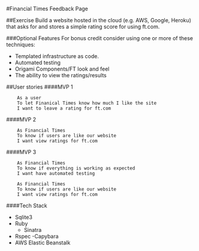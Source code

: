 #Financial Times Feedback Page

##Exercise
Build a website hosted in the cloud (e.g. AWS, Google, Heroku) that asks for and stores a
simple rating score for using ft.com.

###Optional Features
For bonus credit consider using one or more of these techniques:
- Templated infrastructure as code.
- Automated testing
- Origami Components/FT look and feel
- The ability to view the ratings/results

##User stories
####MVP 1

```
    As a user
    To let Finanical Times know how much I like the site
    I want to leave a rating for ft.com
```
####MVP 2
```
    As Financial Times
    To know if users are like our website
    I want view ratings for ft.com
```
####MVP 3
```
    As Financial Times
    To know if everything is working as expected
    I want have automated testing
```

```
    As Financial Times
    To know if users are like our website
    I want view ratings for ft.com
```

####Tech Stack
- Sqlite3
- Ruby
    - Sinatra
- Rspec
    -Capybara
- AWS Elastic Beanstalk
